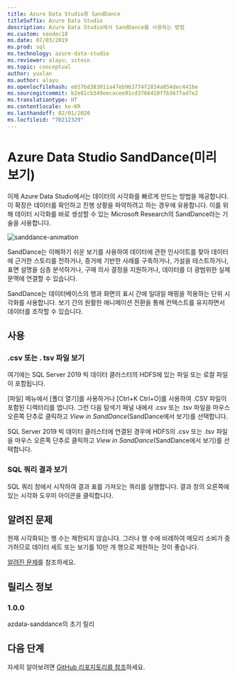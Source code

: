 ```yaml
---
title: Azure Data Studio용 SandDance
titleSuffix: Azure Data Studio
description: Azure Data Studio에서 SandDance를 사용하는 방법
ms.custom: seodec18
ms.date: 07/03/2019
ms.prod: sql
ms.technology: azure-data-studio
ms.reviewer: alayu; sstein
ms.topic: conceptual
author: yualan
ms.author: alayu
ms.openlocfilehash: e6576d383011a47eb963774f2834a854dec4416e
ms.sourcegitcommit: b2e81cb349eecacee91cd3766410ffb3677ad7e2
ms.translationtype: HT
ms.contentlocale: ko-KR
ms.lasthandoff: 02/01/2020
ms.locfileid: "70212329"
---
```

# <a name="sanddance-for-azure-data-studio-preview"></a>Azure Data Studio SandDance(미리 보기)
이제 Azure Data Studio에서는 데이터의 시각화를 빠르게 만드는 방법을 제공합니다. 이 확장은 데이터를 확인하고 진행 상황을 파악하려고 하는 경우에 유용합니다. 이를 위해 데이터 시각화를 바로 생성할 수 있는 Microsoft Research의 SandDance라는 기술을 사용합니다.

![sanddance-animation](https://user-images.githubusercontent.com/11507384/54236654-52d42800-44d1-11e9-859e-6c5d297a46d2.gif)

SandDance는 이해하기 쉬운 보기를 사용하여 데이터에 관한 인사이트를 찾아 데이터에 근거한 스토리를 전하거나, 증거에 기반한 사례를 구축하거나, 가설을 테스트하거나, 표면 설명을 심층 분석하거나, 구매 의사 결정을 지원하거나, 데이터를 더 광범위한 실제 문맥에 연결할 수 있습니다.

SandDance는 데이터베이스의 행과 화면의 표시 간에 일대일 매핑을 적용하는 단위 시각화를 사용합니다.
보기 간의 원활한 애니메이션 전환을 통해 컨텍스트를 유지하면서 데이터를 조작할 수 있습니다.

## <a name="usage"></a>사용

### <a name="view-csv-or-tsv-files"></a>.csv 또는 . tsv 파일 보기
여기에는 SQL Server 2019 빅 데이터 클러스터의 HDFS에 있는 파일 또는 로컬 파일이 포함됩니다.
 
[파일] 메뉴에서 [폴더 열기]를 사용하거나 [Ctrl+K Ctrl+O]를 사용하여 .CSV 파일이 포함된 디렉터리를 엽니다.  그런 다음 탐색기 패널 내에서 .csv 또는 .tsv 파일을 마우스 오른쪽 단추로 클릭하고 *View in SandDance*(SandDance에서 보기)를 선택합니다.

SQL Server 2019 빅 데이터 클러스터에 연결된 경우에 HDFS의 .csv 또는 .tsv 파일을 마우스 오른쪽 단추로 클릭하고 *View in SandDance*(SandDance에서 보기)를 선택합니다.

### <a name="view-sql-query-results"></a>SQL 쿼리 결과 보기

SQL 쿼리 창에서 시작하여 결과 표를 가져오는 쿼리를 실행합니다. 결과 창의 오른쪽에 있는 시각화 도우미 아이콘을 클릭합니다.

## <a name="known-issues"></a>알려진 문제

현재 시각화되는 행 수는 제한되지 않습니다. 그러나 행 수에 비례하여 메모리 소비가 증가하므로 데이터 세트 또는 보기를 10만 개 행으로 제한하는 것이 좋습니다.

[알려진 문제](https://microsoft.github.io/SandDance/#known-issues)를 참조하세요.

## <a name="release-notes"></a>릴리스 정보

### <a name="100"></a>1.0.0

azdata-sanddance의 초기 릴리

## <a name="next-steps"></a>다음 단계
자세히 알아보려면 [GitHub 리포지토리를 참조](https://github.com/Microsoft/SandDance)하세요.
